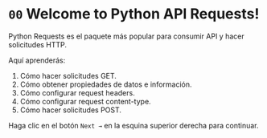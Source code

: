 # `00` Welcome to Python API Requests!
 
Python Requests es el paquete más popular para consumir API y hacer solicitudes HTTP.

Aquí aprenderás:

1. Cómo hacer solicitudes GET.
2. Cómo obtener propiedades de datos e información.
3. Cómo configurar request headers.
4. Cómo configurar request content-type.
5. Cómo hacer solicitudes POST.

Haga clic en el botón `Next →` en la esquina superior derecha para continuar.